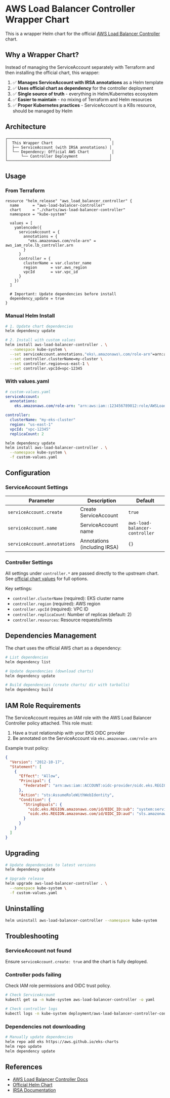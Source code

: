 # AWS Load Balancer Controller Wrapper Chart

This is a wrapper Helm chart for the official [AWS Load Balancer Controller](https://github.com/aws/aws-load-balancer-controller) chart.

## Why a Wrapper Chart?

Instead of managing the ServiceAccount separately with Terraform and then installing the official chart, this wrapper:

1. ✅ **Manages ServiceAccount with IRSA annotations** as a Helm template
2. ✅ **Uses official chart as dependency** for the controller deployment
3. ✅ **Single source of truth** - everything in Helm/Kubernetes ecosystem
4. ✅ **Easier to maintain** - no mixing of Terraform and Helm resources
5. ✅ **Proper Kubernetes practices** - ServiceAccount is a K8s resource, should be managed by Helm

## Architecture

```
┌─────────────────────────────────────────────┐
│  This Wrapper Chart                          │
│  ├── ServiceAccount (with IRSA annotations) │
│  └── Dependency: Official AWS Chart          │
│      └── Controller Deployment              │
└─────────────────────────────────────────────┘
```

## Usage

### From Terraform

```hcl
resource "helm_release" "aws_load_balancer_controller" {
  name      = "aws-load-balancer-controller"
  chart     = "./charts/aws-load-balancer-controller"
  namespace = "kube-system"

  values = [
    yamlencode({
      serviceAccount = {
        annotations = {
          "eks.amazonaws.com/role-arn" = aws_iam_role.lb_controller.arn
        }
      }
      controller = {
        clusterName = var.cluster_name
        region      = var.aws_region
        vpcId       = var.vpc_id
      }
    })
  ]

  # Important: Update dependencies before install
  dependency_update = true
}
```

### Manual Helm Install

```bash
# 1. Update chart dependencies
helm dependency update

# 2. Install with custom values
helm install aws-load-balancer-controller . \
  --namespace kube-system \
  --set serviceAccount.annotations."eks\.amazonaws\.com/role-arn"=arn:aws:iam::123456789012:role/AWSLoadBalancerControllerRole \
  --set controller.clusterName=my-cluster \
  --set controller.region=us-east-1 \
  --set controller.vpcId=vpc-12345
```

### With values.yaml

```yaml
# custom-values.yaml
serviceAccount:
  annotations:
    eks.amazonaws.com/role-arn: "arn:aws:iam::123456789012:role/AWSLoadBalancerControllerRole"

controller:
  clusterName: "my-eks-cluster"
  region: "us-east-1"
  vpcId: "vpc-12345"
  replicaCount: 2
```

```bash
helm dependency update
helm install aws-load-balancer-controller . \
  --namespace kube-system \
  -f custom-values.yaml
```

## Configuration

### ServiceAccount Settings

| Parameter | Description | Default |
|-----------|-------------|---------|
| `serviceAccount.create` | Create ServiceAccount | `true` |
| `serviceAccount.name` | ServiceAccount name | `aws-load-balancer-controller` |
| `serviceAccount.annotations` | Annotations (including IRSA) | `{}` |

### Controller Settings

All settings under `controller.*` are passed directly to the upstream chart. See [official chart values](https://github.com/aws/eks-charts/tree/master/stable/aws-load-balancer-controller) for full options.

Key settings:
- `controller.clusterName` (required): EKS cluster name
- `controller.region` (required): AWS region
- `controller.vpcId` (required): VPC ID
- `controller.replicaCount`: Number of replicas (default: 2)
- `controller.resources`: Resource requests/limits

## Dependencies Management

The chart uses the official AWS chart as a dependency:

```bash
# List dependencies
helm dependency list

# Update dependencies (download charts)
helm dependency update

# Build dependencies (create charts/ dir with tarballs)
helm dependency build
```

## IAM Role Requirements

The ServiceAccount requires an IAM role with the AWS Load Balancer Controller policy attached. This role must:

1. Have a trust relationship with your EKS OIDC provider
2. Be annotated on the ServiceAccount via `eks.amazonaws.com/role-arn`

Example trust policy:
```json
{
  "Version": "2012-10-17",
  "Statement": [
    {
      "Effect": "Allow",
      "Principal": {
        "Federated": "arn:aws:iam::ACCOUNT:oidc-provider/oidc.eks.REGION.amazonaws.com/id/OIDC_ID"
      },
      "Action": "sts:AssumeRoleWithWebIdentity",
      "Condition": {
        "StringEquals": {
          "oidc.eks.REGION.amazonaws.com/id/OIDC_ID:sub": "system:serviceaccount:kube-system:aws-load-balancer-controller",
          "oidc.eks.REGION.amazonaws.com/id/OIDC_ID:aud": "sts.amazonaws.com"
        }
      }
    }
  ]
}
```

## Upgrading

```bash
# Update dependencies to latest versions
helm dependency update

# Upgrade release
helm upgrade aws-load-balancer-controller . \
  --namespace kube-system \
  -f custom-values.yaml
```

## Uninstalling

```bash
helm uninstall aws-load-balancer-controller --namespace kube-system
```

## Troubleshooting

### ServiceAccount not found
Ensure `serviceAccount.create: true` and the chart is fully deployed.

### Controller pods failing
Check IAM role permissions and OIDC trust policy.

```bash
# Check ServiceAccount
kubectl get sa -n kube-system aws-load-balancer-controller -o yaml

# Check controller logs
kubectl logs -n kube-system deployment/aws-load-balancer-controller-controller
```

### Dependencies not downloading
```bash
# Manually update dependencies
helm repo add eks https://aws.github.io/eks-charts
helm repo update
helm dependency update
```

## References

- [AWS Load Balancer Controller Docs](https://kubernetes-sigs.github.io/aws-load-balancer-controller/)
- [Official Helm Chart](https://github.com/aws/eks-charts/tree/master/stable/aws-load-balancer-controller)
- [IRSA Documentation](https://docs.aws.amazon.com/eks/latest/userguide/iam-roles-for-service-accounts.html)
